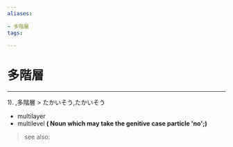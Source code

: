 ```yaml
---
aliases:
    
- 多階層
tags:
    
---
```


# 多階層
---
1).
,多階層 > たかいそう,たかいそう

- multilayer
- multilevel
**( Noun which may take the genitive case particle 'no';)**
> see also: 
            